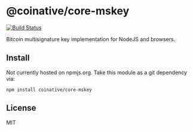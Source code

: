 # @coinative/core-mskey

[![Build Status](https://travis-ci.org/coinative/core-mskey.svg?branch=master)](https://travis-ci.org/coinative/core-mskey)

Bitcoin multisignature key implementation for NodeJS and browsers.

## Install

Not currently hosted on npmjs.org. Take this module as a git dependency via:

```
npm install coinative/core-mskey
```

## License

MIT
